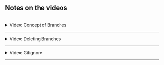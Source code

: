 ## Notes on the videos
<br />

<details>
<summary>Video: Concept of Branches</summary>
<br />

Pull and track a remote branch:<br />
`git checkout -b feature/branch --track origin/feature/branch`

Bind an existing local branch to a remote branch (track remote branch):<br />
`git branch -u origin/<remote-branch> <local-branch>`

Detach a existing local branch from a tracked remote branch (stop tracking remote branch):<br />
`git branch --unset-upstream`

Push an track a new local branch:<br />
`git push -u origin <branch-name>`

Push an already tracked branch:<br />
`git push origin <branch-name>`

List all local branches:<br />
`git branch`

List all remote branches:<br />
`git branch -r`

List all branches (local and remote):<br />
`git branch -a`

Update branches (and delete references to no longer existing remote branches):<br />
`git fetch --prune`

</details>

*****

<details>
<summary>Video: Deleting Branches</summary>
<br />

Delete a local branch:<br />
`git branch -d <branch-name>`

Delete a remote branch:<br />
`git push origin -d <branch-name>`

</details>

*****

<details>
<summary>Video: Gitignore</summary>
<br />

If you want git to ignore a file or directory, you can add it to .gitignore. But if that file or directory is already tracked by git (i.e. it is already part of a commit and has been pushed to the remote repository), you have to remove it from the git cache and push that change to delete it also on the remote repository.

```sh
git rm --cached .DS_Store
git rm -r --cached .idea
git rm -r --cached node_modules
git push
```

Find out which .gitignore entry is responsible for a certain file being ignored?
`git check-ignore -v <path/to/file>`

</details>

******
